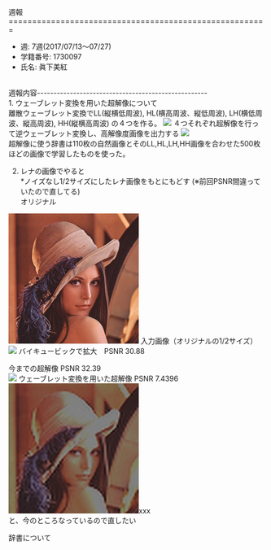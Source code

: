 週報 =======================================================  
* 週: 7週(2017/07/13〜07/27)
* 学籍番号: 1730097 
* 氏名: 眞下美紅 <br>
<br>
週報内容----------------------------------------------------  <br>
1. ウェーブレット変換を用いた超解像について <br>
離散ウェーブレット変換でLL(縦横低周波), HL(横高周波、縦低周波), LH(横低周波、縦高周波), HH(縦横高周波) の４つを作る。
<img src="https://raw.githubusercontent.com/mashimomiku/code/master/image/%E3%82%A6%E3%82%A7%E3%83%BC%E3%83%96%E3%83%AC%E3%83%83%E3%83%88%E5%88%86%E8%A7%A3.png">
４つそれぞれ超解像を行って逆ウェーブレット変換し、高解像度画像を出力する
<img src="https://raw.githubusercontent.com/mashimomiku/code/master/image/%E5%9B%B3.png">
<br>
超解像に使う辞書は110枚の自然画像とそのLL,HL,LH,HH画像を合わせた500枚ほどの画像で学習したものを使った。


2. レナの画像でやると <br>
*ノイズなし1/2サイズにしたレナ画像をもとにもどす (※前回PSNR間違っていたので直してる) <br>
オリジナル <br>  
<img src="https://raw.githubusercontent.com/mashimomiku/ScSR/master/Data/Testing/gnd.bmp">
入力画像（オリジナルの1/2サイズ）    
<img src="https://raw.githubusercontent.com/mashimomiku/code/master/Data/Testing/input.bmp">
バイキュービックで拡大　PSNR 30.88

今までの超解像 PSNR 32.39                     
<img src="https://raw.githubusercontent.com/mashimomiku/code/master/image/nonoiseSR.bmp">
ウェーブレット変換を用いた超解像  PSNR 7.4396      
<img src="https://raw.githubusercontent.com/mashimomiku/ScSR/master/18.9295.bmp">xxx
<br>
と、今のところなっているので直したい


辞書について

